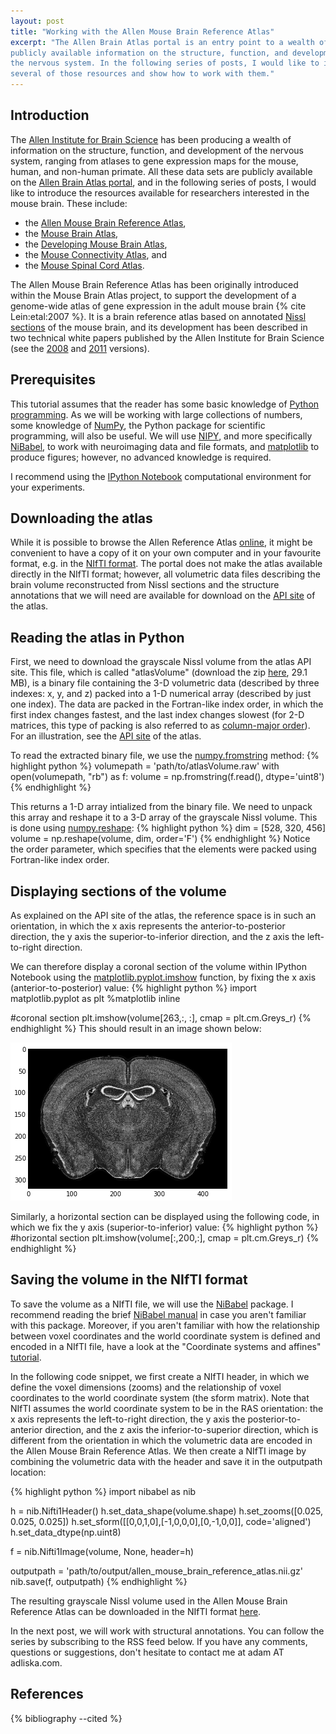 ```yaml
---
layout: post
title: "Working with the Allen Mouse Brain Reference Atlas"
excerpt: "The Allen Brain Atlas portal is an entry point to a wealth of
publicly available information on the structure, function, and development of
the nervous system. In the following series of posts, I would like to introduce
several of those resources and show how to work with them."
---
```


Introduction
------------

The [Allen Institute for Brain Science](http://alleninstitute.org/) has been
producing a wealth of information on the structure, function, 
and development of the nervous system, ranging from atlases to gene expression
maps for the mouse, human, and non-human primate. All these data sets are
publicly available on the [Allen Brain Atlas 
portal](http://www.brain-map.org/), and in the following series of posts,
I would like to introduce the resources available for researchers interested
in the mouse brain. These include:

* the [Allen Mouse Brain Reference Atlas](http://atlas.brain-map.org/),
* the [Mouse Brain Atlas](http://mouse.brain-map.org/),
* the [Developing Mouse Brain Atlas](http://developingmouse.brain-map.org/),
* the [Mouse Connectivity Atlas](http://connectivity.brain-map.org/), and
* the [Mouse Spinal Cord Atlas](http://mousespinal.brain-map.org/).

The Allen Mouse Brain Reference Atlas has been originally introduced within the Mouse Brain
Atlas project, to support the development of a genome-wide atlas of gene
expression in the adult mouse brain {% cite Lein:etal:2007 %}. It is a brain
reference atlas based on annotated [Nissl
sections](http://openwetware.org/wiki/Nissl_staining) of the mouse brain, and
its development has been described in two technical white papers published by
the Allen Institute for Brain Science (see the
[2008](http://help.brain-map.org/download/attachments/2818169/AllenReferenceAtlas_v1_2008_102011.pdf?version=1)
and
[2011](http://help.brain-map.org/download/attachments/2818169/AllenReferenceAtlas_v2_2011.pdf?version=1)
versions).

Prerequisites
-------------

This tutorial assumes that the reader has some basic knowledge of [Python
programming](https://docs.python.org/2/tutorial/). As we will be working with
large collections of numbers, some knowledge of [NumPy](http://www.numpy.org/),
the Python package for scientific programming, will also be useful. We will
use [NIPY](http://nipy.org/), and more specifically
[NiBabel](http://nipy.org/nibabel), to work with neuroimaging data and file
formats, and [matplotlib](http://matplotlib.org/) to produce figures; however,
no advanced knowledge is required.

I recommend using the [IPython
Notebook](http://ipython.org/notebook.html) computational environment for your
experiments.

Downloading the atlas
---------------------

While it is possible to browse the Allen Reference Atlas
[online](http://atlas.brain-map.org/), it might be convenient to have a
copy of it on your own computer and in your favourite format, e.g. in the
[NIfTI format](http://brainder.org/2012/09/23/the-nifti-file-format/). The
portal does not make the atlas available directly in the NIfTI format; however,
all volumetric data files describing the brain volume reconstructed from Nissl
sections and the structure annotations that we will need are available for
download on the [API
site](http://help.brain-map.org//display/mousebrain/API#API-3DReferenceModels)
of the atlas.

Reading the atlas in Python
---------------------------

First, we need to download the grayscale Nissl volume from the atlas API site.
This file, which is called "atlasVolume" (download the zip
[here](http://api.brain-map.org/api/v2/well_known_file_download/113567585),
29.1 MB), is a binary file containing the 3-D volumetric data (described by
three indexes: x, y, and z) packed into a 1-D numerical array (described by
just one index).  The data are packed in the Fortran-like index order, in which
the first index changes fastest, and the last index changes slowest (for 2-D
matrices, this type of packing is also referred to as [column-major
order](http://en.wikipedia.org/wiki/Row-major_order)).  For an illustration,
see the [API
site](http://help.brain-map.org//display/mousebrain/API#API-3DReferenceModels)
of the atlas. 

To read the extracted binary file, we use the
[numpy.fromstring](http://docs.scipy.org/doc/numpy/reference/generated/numpy.fromstring.html)
method:
{% highlight python %}
volumepath = 'path/to/atlasVolume.raw'
with open(volumepath, "rb") as f:
    volume = np.fromstring(f.read(), dtype='uint8')
{% endhighlight %} 

This returns a 1-D array intialized from the binary file. We need to unpack
this array and reshape it to a 3-D array of the grayscale Nissl volume. This
is done using [numpy.reshape](http://docs.scipy.org/doc/numpy/reference/generated/numpy.reshape.html):
{% highlight python %}
dim = [528, 320, 456]    
volume = np.reshape(volume, dim, order='F')
{% endhighlight %}
Notice the order parameter, which specifies that the elements were packed using
Fortran-like index order.

Displaying sections of the volume
---------------------------------

As explained on the API site of the atlas, the reference space is in such an
orientation, in which the x axis represents the anterior-to-posterior
direction, the y axis the superior-to-inferior direction, and the z axis the
left-to-right direction.

We can therefore display a coronal section of the volume within IPython
Notebook using the
[matplotlib.pyplot.imshow](http://matplotlib.org/api/pyplot_api.html#matplotlib.pyplot.imshow)
function, by fixing the x axis (anterior-to-posterior) value:
{% highlight python %}
import matplotlib.pyplot as plt
%matplotlib inline

#coronal section
plt.imshow(volume[263,:, :], cmap = plt.cm.Greys_r)
{% endhighlight %}
This should result in an image shown below:

![Allen Reference Atlas, coronal section](/downloads/images/allen_reference_atlas_coronal_section.png)

Similarly, a horizontal section can be displayed using the following code, in 
which we fix the y axis (superior-to-inferior) value:
{% highlight python %}
#horizontal section
plt.imshow(volume[:,200,:], cmap = plt.cm.Greys_r)
{% endhighlight %}

Saving the volume in the NIfTI format
-------------------------------------

To save the volume as a NIfTI file, we will use the
[NiBabel](http://nipy.org/nibabel) package. I recommend reading the brief
[NiBabel manual](http://nipy.org/nibabel/manual.html) in case you aren't
familiar with this package. Moreover, if you aren't familiar with how the
relationship between voxel coordinates and the world coordinate system is
defined and encoded in a NIfTI file, have a look at the "Coordinate systems and
affines" [tutorial](http://nipy.org/nibabel/coordinate_systems.html).

In the following code snippet, we first create a NIfTI header, in which we
define the voxel dimensions (zooms) and the relationship of voxel coordinates
to the world coordinate system (the sform matrix). Note that NIfTI assumes the
world coordinate system to be in the RAS orientation: the x axis represents the
left-to-right direction, the y axis the posterior-to-anterior direction, and
the z axis the inferior-to-superior direction, which is different from
the orientation in which the volumetric data are encoded in the Allen
Mouse Brain Reference Atlas. We then create a NIfTI image by
combining the volumetric data with the header and save it in the outputpath
location:

{% highlight python %}
import nibabel as nib

h = nib.Nifti1Header()
h.set_data_shape(volume.shape)
h.set_zooms([0.025, 0.025, 0.025])
h.set_sform([[0,0,1,0],[-1,0,0,0],[0,-1,0,0]], code='aligned')
h.set_data_dtype(np.uint8)

f = nib.Nifti1Image(volume, None, header=h)

outputpath = 'path/to/output/allen_mouse_brain_reference_atlas.nii.gz'
nib.save(f, outputpath)
{% endhighlight %}

The resulting grayscale Nissl volume used in the Allen Mouse Brain Reference
Atlas can be downloaded in the NIfTI format
[here](/downloads/other/allen_mouse_brain_reference_atlas.nii.gz).

In the next post, we will work with structural annotations. You can follow the
series by subscribing to the RSS feed below. If you have any comments,
questions or suggestions, don't hesitate to contact me at adam AT adliska.com.

References
----------

{% bibliography --cited %}
